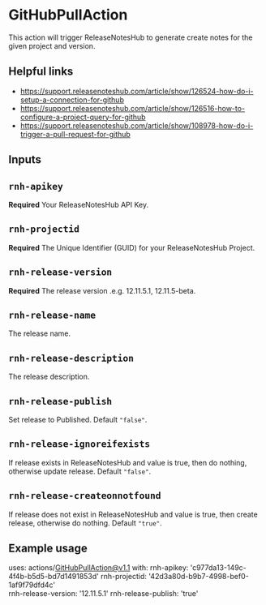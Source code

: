 # GitHubPullAction
This action will trigger ReleaseNotesHub to generate create notes for the given project and version.

## Helpful links
- https://support.releasenoteshub.com/article/show/126524-how-do-i-setup-a-connection-for-github
- https://support.releasenoteshub.com/article/show/126516-how-to-configure-a-project-query-for-github
- https://support.releasenoteshub.com/article/show/108978-how-do-i-trigger-a-pull-request-for-github

## Inputs

## `rnh-apikey`

**Required** Your ReleaseNotesHub API Key.

## `rnh-projectid`

**Required** The Unique Identifier (GUID) for your ReleaseNotesHub Project.

## `rnh-release-version`

**Required** The release version .e.g. 12.11.5.1, 12.11.5-beta.

## `rnh-release-name`

The release name.

## `rnh-release-description`

The release description.

## `rnh-release-publish`

Set release to Published. Default `"false"`.

## `rnh-release-ignoreifexists`

If release exists in ReleaseNotesHub and value is true, then do nothing, otherwise update release. Default `"false"`.

## `rnh-release-createonnotfound`

If release does not exist in ReleaseNotesHub and value is true, then create release, otherwise do nothing. Default `"true"`.


## Example usage

uses: actions/GitHubPullAction@v1.1
with:
  rnh-apikey: 'c977da13-149c-4f4b-b5d5-bd7d1491853d'
  rnh-projectid: '42d3a80d-b9b7-4998-bef0-1af9f79dfd4c'  
  rnh-release-version: '12.11.5.1'
  rnh-release-publish: 'true'          
